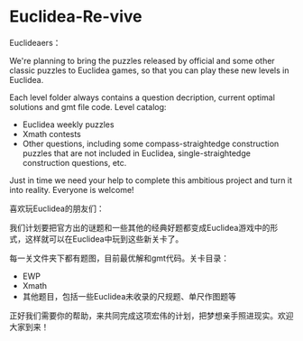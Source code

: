 # Euclidea-Re-vive

Euclideaers： 

We're planning to bring the puzzles released by official and some other classic puzzles to Euclidea games, so that you can play these new levels in Euclidea.

Each level folder always contains a question decription, current optimal solutions and gmt file code. 
Level catalog:
- Euclidea weekly puzzles
- Xmath contests
- Other questions, including some compass-straightedge construction puzzles that are not included in Euclidea, single-straightedge construction questions, etc. 

Just in time we need your help to complete this ambitious project and turn it into reality. Everyone is welcome! 


喜欢玩Euclidea的朋友们：

我们计划要把官方出的谜题和一些其他的经典好题都变成Euclidea游戏中的形式，这样就可以在Euclidea中玩到这些新关卡了。

每一关文件夹下都有题图，目前最优解和gmt代码。关卡目录：
- EWP
- Xmath
- 其他题目，包括一些Euclidea未收录的尺规题、单尺作图题等

正好我们需要你的帮助，来共同完成这项宏伟的计划，把梦想亲手照进现实。欢迎大家到来！
